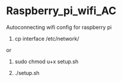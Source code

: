 # Raspberry_pi_wifi_AC
Autoconnecting wifi config for raspberry pi

1. cp interface /etc/network/

or

1. sudo chmod u+x setup.sh

2. ./setup.sh


